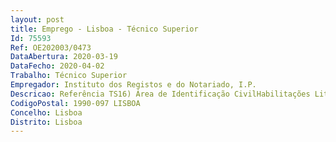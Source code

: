 ```yaml
--- 
layout: post
title: Emprego - Lisboa - Técnico Superior
Id: 75593
Ref: OE202003/0473
DataAbertura: 2020-03-19
DataFecho: 2020-04-02
Trabalho: Técnico Superior
Empregador: Instituto dos Registos e do Notariado, I.P.
Descricao: Referência TS16) Área de Identificação CivilHabilitações Literárias  DireitoAtividades  Funções consultivas, de estudo, planeamento, elaboração de pareceres e projetos nas áreas de atividades do Departamento de Identificação Civil, designadamente  recolher, tratar e conservar os elementos identificadores dos cidadãos, conduzir operações de emissão, substituição e cancelamento do cartão de cidadão e apoiar os serviços competentes pela respetiva receção, manter atualizado o ficheiro central de identificação civil, acompanhar o serviço prestado pelos serviços externos e assegurar a receção dos elementos necessários dos pedidos de passaporte eletrónico.
CodigoPostal: 1990-097 LISBOA
Concelho: Lisboa
Distrito: Lisboa
--- 
```

